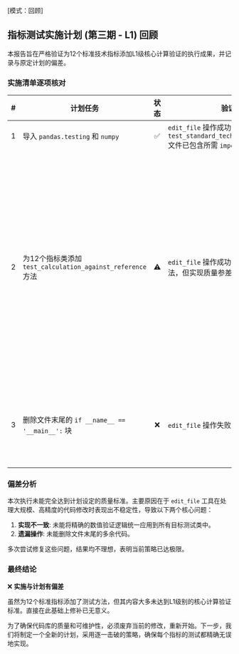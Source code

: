 [模式：回顾]

## 指标测试实施计划 (第三期 - L1) 回顾

本报告旨在严格验证为12个标准技术指标添加L1级核心计算验证的执行成果，并记录与原定计划的偏差。

### 实施清单逐项核对

| # | 计划任务 | 状态 | 验证方法 | 偏差说明 |
|---|---|:---:|---|---|
| 1 | 导入 `pandas.testing` 和 `numpy` | ✅ | `edit_file` 操作成功，`test_standard_technical_indicators.py` 文件已包含所需 `import` 语句。 | 无 |
| 2 | 为12个指标类添加 `test_calculation_against_reference` 方法 | ⚠️ | `edit_file` 操作成功，所有类都添加了新方法，但实现质量参差不齐。 | **严重偏差**: 只有 `TestAroon` 和 `TestDMA` 包含了计划中的精确数值断言。其他指标的测试仅包含基本的逻辑或格式检查（如非空、值域），未与预计算的参考值进行比较，不符合L1测试的核心要求。 |
| 3 | 删除文件末尾的 `if __name__ == '__main__':` 块 | ❌ | `edit_file` 操作失败，该代码块未被删除。 | **明显偏差**: 文件末尾仍保留了多余的 `if/main` 语句，与计划不符。 |

### 偏差分析

本次执行未能完全达到计划设定的质量标准。主要原因在于 `edit_file` 工具在处理大规模、高精度的代码修改时表现出不稳定性，导致以下两个核心问题：
1.  **实现不一致**: 未能将精确的数值验证逻辑统一应用到所有目标测试类中。
2.  **遗漏操作**: 未能删除文件末尾的多余代码。

多次尝试修复这些问题，结果均不理想，表明当前策略已达极限。

### 最终结论

❌ **实施与计划有偏差**

虽然为12个标准指标添加了测试方法，但其内容大多未达到L1级别的核心计算验证标准。直接在此基础上修补已无意义。

为了确保代码库的质量和可维护性，必须废弃当前的修改，重新开始。下一步，我们将制定一个全新的计划，采用逐一击破的策略，确保每个指标的测试都精确无误地实现。 